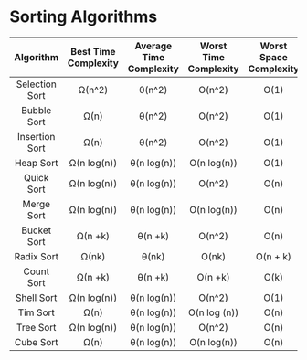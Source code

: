 # Sorting Algorithms


| Algorithm  | Best Time Complexity | Average Time Complexity  | Worst Time Complexity | Worst Space Complexity  |
| :-------------: | :-------------: | :-------------: | :-------------: | :-------------: |
| Selection Sort  | Ω(n^2)  | θ(n^2) |	O(n^2)	| O(1) |
| Bubble Sort  | 	Ω(n) |	θ(n^2) |	O(n^2) |	O(1) |
| Insertion Sort  | Ω(n) |	θ(n^2) | 	O(n^2)	  | O(1)|
| Heap Sort | Ω(n log(n))|	θ(n log(n))	| O(n log(n)) |	O(1) |
| Quick Sort  | 	Ω(n log(n)) | 	θ(n log(n)) | 	O(n^2) | 	O(n)|
| Merge Sort  | Ω(n log(n)) |	θ(n log(n)) |	O(n log(n)) |	O(n) |
| Bucket Sort  | 	Ω(n +k)	| θ(n +k) |	O(n^2) | O(n)|
| Radix Sort  | Ω(nk) |	θ(nk) |	O(nk) |	O(n + k)|
| Count Sort  | Ω(n +k)	| θ(n +k)	| O(n +k) |	O(k)|
| Shell Sort |	Ω(n log(n)) |	θ(n log(n)) |	O(n^2)	| O(1)|
| Tim Sort |	Ω(n)	| θ(n log(n)) |	O(n log (n))	| O(n) |
|Tree Sort | Ω(n log(n)) |	θ(n log(n)) |	O(n^2)	| O(n)|
|Cube Sort |	Ω(n)	| θ(n log(n)) |	O(n log(n)) |	O(n)|